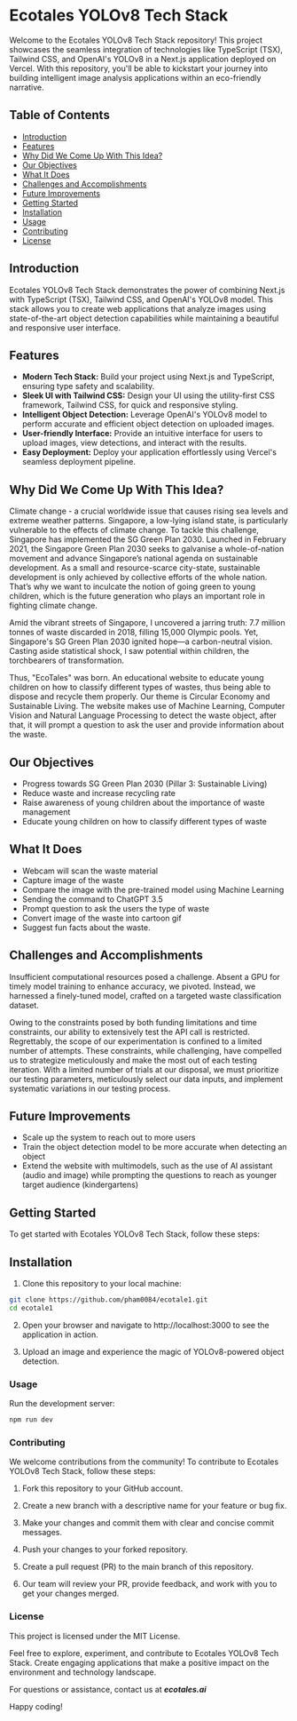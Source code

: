 # Ecotales YOLOv8 Tech Stack



Welcome to the Ecotales YOLOv8 Tech Stack repository! This project showcases the seamless integration of technologies like TypeScript (TSX), Tailwind CSS, and OpenAI's YOLOv8 in a Next.js application deployed on Vercel. With this repository, you'll be able to kickstart your journey into building intelligent image analysis applications within an eco-friendly narrative.

## Table of Contents

- [Introduction](#introduction)
- [Features](#features)
- [Why Did We Come Up With This Idea?](#why-did-we-come-up-with-this-idea)
- [Our Objectives](#our-objectives)
- [What It Does](#what-it-does)
- [Challenges and Accomplishments](#challenges-and-accomplishments)
- [Future Improvements](#future-improvements)
- [Getting Started](#getting-started)
- [Installation](#installation)
- [Usage](#usage)
- [Contributing](#contributing)
- [License](#license)

## Introduction

Ecotales YOLOv8 Tech Stack demonstrates the power of combining Next.js with TypeScript (TSX), Tailwind CSS, and OpenAI's YOLOv8 model. This stack allows you to create web applications that analyze images using state-of-the-art object detection capabilities while maintaining a beautiful and responsive user interface.

## Features

- **Modern Tech Stack:** Build your project using Next.js and TypeScript, ensuring type safety and scalability.
- **Sleek UI with Tailwind CSS:** Design your UI using the utility-first CSS framework, Tailwind CSS, for quick and responsive styling.
- **Intelligent Object Detection:** Leverage OpenAI's YOLOv8 model to perform accurate and efficient object detection on uploaded images.
- **User-friendly Interface:** Provide an intuitive interface for users to upload images, view detections, and interact with the results.
- **Easy Deployment:** Deploy your application effortlessly using Vercel's seamless deployment pipeline.

## Why Did We Come Up With This Idea?

Climate change - a crucial worldwide issue that causes rising sea levels and extreme weather patterns. Singapore, a low-lying island state, is particularly vulnerable to the effects of climate change. To tackle this challenge, Singapore has implemented the SG Green Plan 2030. Launched in February 2021, the Singapore Green Plan 2030 seeks to galvanise a whole-of-nation movement and advance Singapore’s national agenda on sustainable development. As a small and resource-scarce city-state, sustainable development is only achieved by collective efforts of the whole nation. That’s why we want to inculcate the notion of going green to young children, which is the future generation who plays an important role in fighting climate change.

Amid the vibrant streets of Singapore, I uncovered a jarring truth: 7.7 million tonnes of waste discarded in 2018, filling 15,000 Olympic pools. Yet, Singapore's SG Green Plan 2030 ignited hope—a carbon-neutral vision. Casting aside statistical shock, I saw potential within children, the torchbearers of transformation.

Thus, "EcoTales" was born. An educational website to educate young children on how to classify different types of wastes, thus being able to dispose and recycle them properly. Our theme is Circular Economy and Sustainable Living. The website makes use of Machine Learning, Computer Vision and Natural Language Processing to detect the waste object, after that, it will prompt a question to ask the user and provide information about the waste.

## Our Objectives

- Progress towards SG Green Plan 2030 (Pillar 3: Sustainable Living)
- Reduce waste and increase recycling rate
- Raise awareness of young children about the importance of waste management
- Educate young children on how to classify different types of waste

## What It Does

- Webcam will scan the waste material
- Capture image of the waste
- Compare the image with the pre-trained model using Machine Learning
- Sending the command to ChatGPT 3.5
- Prompt question to ask the users the type of waste
- Convert image of the waste into cartoon gif
- Suggest fun facts about the waste.

## Challenges and Accomplishments

Insufficient computational resources posed a challenge. Absent a GPU for timely model training to enhance accuracy, we pivoted. Instead, we harnessed a finely-tuned model, crafted on a targeted waste classification dataset.

Owing to the constraints posed by both funding limitations and time constraints, our ability to extensively test the API call is restricted. Regrettably, the scope of our experimentation is confined to a limited number of attempts. These constraints, while challenging, have compelled us to strategize meticulously and make the most out of each testing iteration. With a limited number of trials at our disposal, we must prioritize our testing parameters, meticulously select our data inputs, and implement systematic variations in our testing process.

## Future Improvements

- Scale up the system to reach out to more users
- Train the object detection model to be more accurate when detecting an object
- Extend the website with multimodels, such as the use of AI assistant (audio and image) while prompting the questions to reach as younger target audience (kindergartens)

## Getting Started

To get started with Ecotales YOLOv8 Tech Stack, follow these steps:

## Installation

1. Clone this repository to your local machine:

```bash
git clone https://github.com/pham0084/ecotale1.git
cd ecotale1
```

2. Open your browser and navigate to http://localhost:3000 to see the application in action.

3. Upload an image and experience the magic of YOLOv8-powered object detection.

### Usage

Run the development server:

```bash
npm run dev
```

### Contributing 
We welcome contributions from the community! To contribute to Ecotales YOLOv8 Tech Stack, follow these steps:

1. Fork this repository to your GitHub account.

2. Create a new branch with a descriptive name for your feature or bug fix.

3. Make your changes and commit them with clear and concise commit messages.

4. Push your changes to your forked repository.

5. Create a pull request (PR) to the main branch of this repository.

6. Our team will review your PR, provide feedback, and work with you to get your changes merged.

### License
This project is licensed under the MIT License.

Feel free to explore, experiment, and contribute to Ecotales YOLOv8 Tech Stack. Create engaging applications that make a positive impact on the environment and technology landscape.

For questions or assistance, contact us at ***ecotales.ai***

Happy coding!

